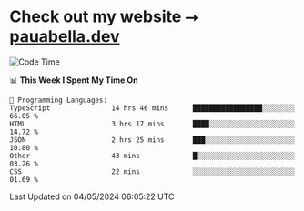 # Check out my website ⭢ [pauabella.dev](https://pauabella.dev)

<!--START_SECTION:waka-->
![Code Time](http://img.shields.io/badge/Code%20Time-3%2C291%20hrs%205%20mins-blue)

📊 **This Week I Spent My Time On** 

```text
💬 Programming Languages: 
TypeScript               14 hrs 46 mins      █████████████████░░░░░░░░   66.05 % 
HTML                     3 hrs 17 mins       ████░░░░░░░░░░░░░░░░░░░░░   14.72 % 
JSON                     2 hrs 25 mins       ███░░░░░░░░░░░░░░░░░░░░░░   10.80 % 
Other                    43 mins             █░░░░░░░░░░░░░░░░░░░░░░░░   03.26 % 
CSS                      22 mins             ░░░░░░░░░░░░░░░░░░░░░░░░░   01.69 % 
```


 Last Updated on 04/05/2024 06:05:22 UTC
<!--END_SECTION:waka-->
